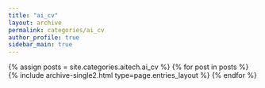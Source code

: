 ```yaml
---
title: "ai_cv"
layout: archive
permalink: categories/ai_cv
author_profile: true
sidebar_main: true
---
```



{% assign posts = site.categories.aitech.ai_cv %}
{% for post in posts %} {% include archive-single2.html type=page.entries_layout %} {% endfor %}
